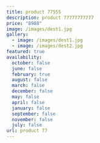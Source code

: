 ```yaml
---
title: product 77555
description: product 77777777777
price: "8988"
image: /images/dest1.jpg
gallery:
  - image: /images/dest1.jpg
  - image: /images/dest2.jpg
featured: true
availability:
  october: false
  june: false
  february: true
  august: false
  march: false
  december: false
  may: false
  april: false
  january: false
  september: false
  november: false
  july: false
url: product 77
---
```

